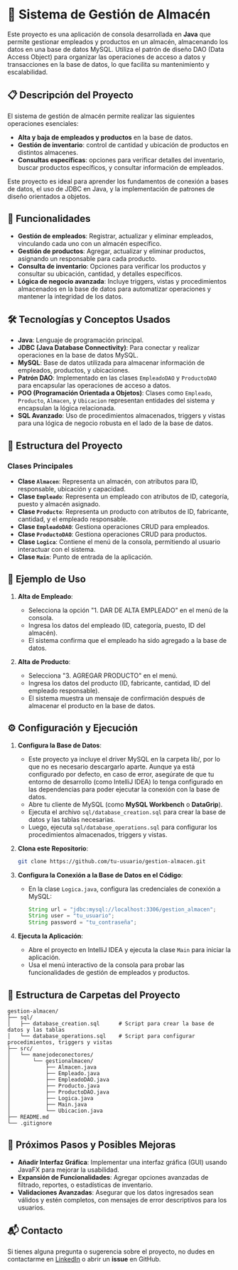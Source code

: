 
# 🏢 Sistema de Gestión de Almacén

Este proyecto es una aplicación de consola desarrollada en **Java** que permite gestionar empleados y productos en un almacén, almacenando los datos en una base de datos MySQL. Utiliza el patrón de diseño DAO (Data Access Object) para organizar las operaciones de acceso a datos y transacciones en la base de datos, lo que facilita su mantenimiento y escalabilidad.

## 📋 Descripción del Proyecto

El sistema de gestión de almacén permite realizar las siguientes operaciones esenciales:
- **Alta y baja de empleados y productos** en la base de datos.
- **Gestión de inventario**: control de cantidad y ubicación de productos en distintos almacenes.
- **Consultas específicas**: opciones para verificar detalles del inventario, buscar productos específicos, y consultar información de empleados.

Este proyecto es ideal para aprender los fundamentos de conexión a bases de datos, el uso de JDBC en Java, y la implementación de patrones de diseño orientados a objetos.

## 🚀 Funcionalidades

- **Gestión de empleados**: Registrar, actualizar y eliminar empleados, vinculando cada uno con un almacén específico.
- **Gestión de productos**: Agregar, actualizar y eliminar productos, asignando un responsable para cada producto.
- **Consulta de inventario**: Opciones para verificar los productos y consultar su ubicación, cantidad, y detalles específicos.
- **Lógica de negocio avanzada**: Incluye triggers, vistas y procedimientos almacenados en la base de datos para automatizar operaciones y mantener la integridad de los datos.

## 🛠️ Tecnologías y Conceptos Usados

- **Java**: Lenguaje de programación principal.
- **JDBC (Java Database Connectivity)**: Para conectar y realizar operaciones en la base de datos MySQL.
- **MySQL**: Base de datos utilizada para almacenar información de empleados, productos, y ubicaciones.
- **Patrón DAO**: Implementado en las clases `EmpleadoDAO` y `ProductoDAO` para encapsular las operaciones de acceso a datos.
- **POO (Programación Orientada a Objetos)**: Clases como `Empleado`, `Producto`, `Almacen`, y `Ubicacion` representan entidades del sistema y encapsulan la lógica relacionada.
- **SQL Avanzado**: Uso de procedimientos almacenados, triggers y vistas para una lógica de negocio robusta en el lado de la base de datos.

## 🧩 Estructura del Proyecto

### Clases Principales

- **Clase `Almacen`**: Representa un almacén, con atributos para ID, responsable, ubicación y capacidad.
- **Clase `Empleado`**: Representa un empleado con atributos de ID, categoría, puesto y almacén asignado.
- **Clase `Producto`**: Representa un producto con atributos de ID, fabricante, cantidad, y el empleado responsable.
- **Clase `EmpleadoDAO`**: Gestiona operaciones CRUD para empleados.
- **Clase `ProductoDAO`**: Gestiona operaciones CRUD para productos.
- **Clase `Logica`**: Contiene el menú de la consola, permitiendo al usuario interactuar con el sistema.
- **Clase `Main`**: Punto de entrada de la aplicación.

## 📖 Ejemplo de Uso

1. **Alta de Empleado**:
    - Selecciona la opción "1. DAR DE ALTA EMPLEADO" en el menú de la consola.
    - Ingresa los datos del empleado (ID, categoría, puesto, ID del almacén).
    - El sistema confirma que el empleado ha sido agregado a la base de datos.

2. **Alta de Producto**:
    - Selecciona "3. AGREGAR PRODUCTO" en el menú.
    - Ingresa los datos del producto (ID, fabricante, cantidad, ID del empleado responsable).
    - El sistema muestra un mensaje de confirmación después de almacenar el producto en la base de datos.

## ⚙️ Configuración y Ejecución

1. **Configura la Base de Datos**:
   - Este proyecto ya incluye el driver MySQL en la carpeta lib/, por lo que no es necesario descargarlo aparte. 
     Aunque ya está configurado por defecto, en caso de error, 
     asegúrate de que tu entorno de desarrollo (como IntelliJ IDEA) lo tenga configurado en las dependencias 
     para poder ejecutar la conexión con la base de datos.
   - Abre tu cliente de MySQL (como **MySQL Workbench** o **DataGrip**).
   - Ejecuta el archivo `sql/database_creation.sql` para crear la base de datos y las tablas necesarias.
   - Luego, ejecuta `sql/database_operations.sql` para configurar los procedimientos almacenados, triggers y vistas.

2. **Clona este Repositorio**:
   ```bash
   git clone https://github.com/tu-usuario/gestion-almacen.git
   ```

3. **Configura la Conexión a la Base de Datos en el Código**:
   - En la clase `Logica.java`, configura las credenciales de conexión a MySQL:
     ```java
     String url = "jdbc:mysql://localhost:3306/gestion_almacen";
     String user = "tu_usuario";
     String password = "tu_contraseña";
     ```

4. **Ejecuta la Aplicación**:
   - Abre el proyecto en IntelliJ IDEA y ejecuta la clase `Main` para iniciar la aplicación.
   - Usa el menú interactivo de la consola para probar las funcionalidades de gestión de empleados y productos.

## 📂 Estructura de Carpetas del Proyecto

```
gestion-almacen/
├── sql/
│   ├── database_creation.sql      # Script para crear la base de datos y las tablas
│   └── database_operations.sql    # Script para configurar procedimientos, triggers y vistas
├── src/
│   └── manejodeconectores/
│       └── gestionalmacen/
│           ├── Almacen.java
│           ├── Empleado.java
│           ├── EmpleadoDAO.java
│           ├── Producto.java
│           ├── ProductoDAO.java
│           ├── Logica.java
│           ├── Main.java
│           └── Ubicacion.java
├── README.md
└── .gitignore
```

## 🌟 Próximos Pasos y Posibles Mejoras

- **Añadir Interfaz Gráfica**: Implementar una interfaz gráfica (GUI) usando JavaFX para mejorar la usabilidad.
- **Expansión de Funcionalidades**: Agregar opciones avanzadas de filtrado, reportes, o estadísticas de inventario.
- **Validaciones Avanzadas**: Asegurar que los datos ingresados sean válidos y estén completos, con mensajes de error descriptivos para los usuarios.

## 📬 Contacto

Si tienes alguna pregunta o sugerencia sobre el proyecto, no dudes en contactarme en [LinkedIn](https://linkedin.com/tu-perfil) o abrir un **issue** en GitHub.
